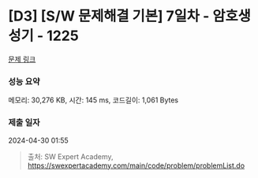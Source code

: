 # [D3] [S/W 문제해결 기본] 7일차 - 암호생성기 - 1225 

[문제 링크](https://swexpertacademy.com/main/code/problem/problemDetail.do?contestProbId=AV14uWl6AF0CFAYD) 

### 성능 요약

메모리: 30,276 KB, 시간: 145 ms, 코드길이: 1,061 Bytes

### 제출 일자

2024-04-30 01:55



> 출처: SW Expert Academy, https://swexpertacademy.com/main/code/problem/problemList.do